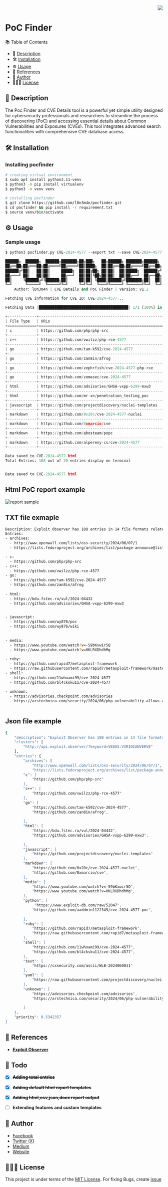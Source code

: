 <div align="right">
  <a href="https://visitorbadge.io/status?path=https%3A%2F%2Fgithub.com%2Fl0n3m4n%2Fpocfinder">
    <img src="https://api.visitorbadge.io/api/visitors?path=https%3A%2F%2Fgithub.com%2Fl0n3m4n%2Fpocfinder&label=Visitors&countColor=%2337d67a" />
  </a>
</div>


# PoC Finder 
📚 Table of Contents
- 📜 [Description](#-description)
- 🛠️ [Installation](#-installation)
- ⚙️ [Usage](#-usage)
- 💁 [References](#-references)
- 📌 [Author](#-author)
- 👨🏾‍⚖️ [License](#-license)

 
## 📜 Description
The Poc Finder and CVE Details tool is a powerful yet simple utility designed for cybersecurity professionals and researchers to streamline the process of discovering (PoC) and accessing essential details about Common Vulnerabilities and Exposures (CVEs). This tool integrates advanced search functionalities with comprehensive CVE database access.

## 🛠️ Installation

### Installing pocfinder 
```bash
# creating virtual environment
$ sudo apt install python3.11-venv
$ python3 -m pip install virtualenv 
$ python3 -m venv venv 

# installing pocfinder
$ git clone https://github.com/l0n3m4n/pocfinder.git
$ cd pocfinder && pip install -r requirement.txt
$ source venv/bin/activate
```
## ⚙️ Usage
### Sample usage
```py
$ python3 pocfinder.py CVE-2024-4577 --export txt --save CVE-2024-4577.html 

██████╗  ██████╗  ██████╗███████╗██╗███╗   ██╗██████╗ ███████╗██████╗ 
██╔══██╗██╔═══██╗██╔════╝██╔════╝██║████╗  ██║██╔══██╗██╔════╝██╔══██╗
██████╔╝██║   ██║██║     █████╗  ██║██╔██╗ ██║██║  ██║█████╗  ██████╔╝
██╔═══╝ ██║   ██║██║     ██╔══╝  ██║██║╚██╗██║██║  ██║██╔══╝  ██╔══██╗
██║     ╚██████╔╝╚██████╗██║     ██║██║ ╚████║██████╔╝███████╗██║  ██║
╚═╝      ╚═════╝  ╚═════╝╚═╝     ╚═╝╚═╝  ╚═══╝╚═════╝ ╚══════╝╚═╝  ╚═╝
    Author: l0n3m4n | CVE Details and PoC Finder | Version: v1.2     

Fetching CVE information for CVE ID: CVE-2024-4577...

Fetching Data |████████████████████████████████████████| 1/1 [100%] in 3.2s (0.31/s) 

+-------------+--------------------------------------------------------------+
| File Type   | URLs                                                         |
+=============+==============================================================+
| c           | https://github.com/php/php-src                               |
+-------------+--------------------------------------------------------------+
| c++         | https://github.com/vwilzz/php-rce-4577                       |
+-------------+--------------------------------------------------------------+
| go          | https://github.com/tam-k592/cve-2024-4577                    |
+-------------+--------------------------------------------------------------+
| go          | https://github.com/zan8in/afrog                              |
+-------------+--------------------------------------------------------------+
| go          | https://github.com/zephrfish/cve-2024-4577-php-rce           |
+-------------+--------------------------------------------------------------+
| go          | https://github.com/zomasec/cve-2024-4577                     |
+-------------+--------------------------------------------------------------+
| html        | https://github.com/advisories/GHSA-vxpp-6299-mxw3            |
+-------------+--------------------------------------------------------------+
| html        | https://github.com/mr-xn/penetration_testing_poc             |
+-------------+--------------------------------------------------------------+
| javascript  | https://github.com/projectdiscovery/nuclei-templates         |
+-------------+--------------------------------------------------------------+
| markdown    | https://github.com/0x20c/cve-2024-4577-nuclei                |
+-------------+--------------------------------------------------------------+
| markdown    | https://github.com/0xmarcio/cve                              |
+-------------+--------------------------------------------------------------+
| markdown    | https://github.com/abosteam/popc                             |
+-------------+--------------------------------------------------------------+
| markdown    | https://github.com/alpereny-cs/cve-2024-4577                 |
+-------------+--------------------------------------------------------------+

Data saved to CVE-2024-4577.html
Total Entries: 108 out of 20 entries display on terminal


Data saved to CVE-2024-4577.html
```
## Html PoC report example
![report sample](/assets/report.png)

## TXT file exmaple
```bash
Description: Exploit Observer has 108 entries in 14 file formats related to CVE-2024-4577. In PHP versions 8.1.* before 8.1.29, 8.2.* before 8.2.20, 8.3.* before 8.3.8, when using Apache and PHP-CGI on Windows, if the system is set up to use certain code pages, Windows may use "Best-Fit" behavior to replace characters in command line given to Win32 API functions. PHP CGI module may misinterpret those characters as PHP options, which may allow a malicious user to pass options to PHP binary being run, and thus reveal the source code of scripts, run arbitrary PHP code on the server, etc.
Entries:
- archives:
  - http://www.openwall.com/lists/oss-security/2024/06/07/1
  - https://lists.fedoraproject.org/archives/list/package-announce@lists.fedoraproject.org/message/PKGTQUOA2NTZ3RXN22CSAUJPIRUYRB4B

- c:
  - https://github.com/php/php-src
- c++:
  - https://github.com/vwilzz/php-rce-4577
- go:
  - https://github.com/tam-k592/cve-2024-4577
  - https://github.com/zan8in/afrog
 
- html:
  - https://bdu.fstec.ru/vul/2024-04432
  - https://github.com/advisories/GHSA-vxpp-6299-mxw3
 

- javascript:
  - https://github.com/wy876/poc
  - https://github.com/wy876/wiki
 
 
- media:
  - https://www.youtube.com/watch?v=-59bKxwir5Q
  - https://www.youtube.com/watch?v=0KLRXDhdhMg
 
- ruby:
  - https://github.com/rapid7/metasploit-framework
  - https://raw.githubusercontent.com/rapid7/metasploit-framework/master/modules/exploits/windows/http/php_cgi_arg_injection_rce_cve_2024_4577.rb
- shell:
  - https://github.com/11whoami99/cve-2024-4577
  - https://github.com/bl4cksku11/cve-2024-4577
 
- unknown:
  - https://advisories.checkpoint.com/advisories
  - https://arstechnica.com/security/2024/06/php-vulnerability-allows-attackers-to-run-malicious-code-on-windows-servers
 
```
## Json file example
```bash
{
    "description": "Exploit Observer has 108 entries in 14 file formats related to CVE-2024-4577. In PHP versions\u00a08.1.* before 8.1.29, 8.2.* before 8.2.20, 8.3.* before 8.3.8, when using Apache and PHP-CGI on Windows, if the system is set up to use certain code pages, Windows may use \"Best-Fit\" behavior to replace characters in command line given to\u00a0Win32 API functions. PHP CGI module may misinterpret those characters as PHP options, which may allow a malicious user to pass options to PHP binary being run, and thus reveal the source code of scripts, run arbitrary PHP code on the server, etc.",
    "clusters": [
        "http://api.exploit.observer/?keyword=VEDAS:VIRIDIANVERVE"
    ],
    "entries": {
        "archives": [
            "http://www.openwall.com/lists/oss-security/2024/06/07/1",
            "https://lists.fedoraproject.org/archives/list/package-announce@lists.fedoraproject.org
        "c": [
            "https://github.com/php/php-src"
        ],
        "c++": [
            "https://github.com/vwilzz/php-rce-4577"
        ],
        "go": [
            "https://github.com/tam-k592/cve-2024-4577",
            "https://github.com/zan8in/afrog",
          
        ],
        "html": [
            "https://bdu.fstec.ru/vul/2024-04432",
            "https://github.com/advisories/GHSA-vxpp-6299-mxw3",
       
        ],
        "javascript": [
            "https://github.com/projectdiscovery/nuclei-templates"
        ],
        "markdown": [
            "https://github.com/0x20c/cve-2024-4577-nuclei",
            "https://github.com/0xmarcio/cve",
        ],
        "media": [
            "https://www.youtube.com/watch?v=-59bKxwir5Q",
            "https://www.youtube.com/watch?v=0KLRXDhdhMg",
        ],
        "python": [
             "https://www.exploit-db.com/raw/52047",
            "https://github.com/aaddmin1122345/cve-2024-4577-poc",
           
        ],
        "ruby": [
            "https://github.com/rapid7/metasploit-framework",
            "https://raw.githubusercontent.com/rapid7/metasploit-framework/master/modules/exploits/windows/http/php_cgi_arg_injection_rce_cve_2024_4577.rb"
        ],
        "shell": [
            "https://github.com/11whoami99/cve-2024-4577",
            "https://github.com/bl4cksku11/cve-2024-4577",
        ],
        "text": [
            "https://cxsecurity.com/ascii/WLB-2024060031"
        ],
        "yaml": [
            "https://raw.githubusercontent.com/projectdiscovery/nuclei-templates/main/http/cves/2024/CVE-2024-4577.yaml"
        ],
        "unknown": [
            "https://advisories.checkpoint.com/advisories",
            "https://arstechnica.com/security/2024/06/php-vulnerability-allows-attackers-to-run-malicious-code-on-windows-servers",
            
        ]
    },
    "priority": 0.5342357
}                                 
```
## 💁 References
- [**Exploit Observer**](https://api.exploit.observer)
## 📝 Todo
- [x] **~~Adding total entries~~**
- [x] **~~Adding default html report templates~~**
- [x] **~~Adding html,csv,json,docx report output~~**
- [ ] **Extending features and custom templates**


## 📌 Author
- [Facebook](https://facebook.com/l0n3m4n)
- [Twitter (X)](https://twitter.com/l0n3m4n)
- [Medium](https://medium.com/l0n3m4n)
- [Website](https://l0n3m4n.github.io)

## 👨🏾‍⚖️ License
This project is under terms of the [MIT License](LICENSE). For fixing Bugs, create [issue](https://github.com/l0n3m4n/pocfinder/issues/new)
